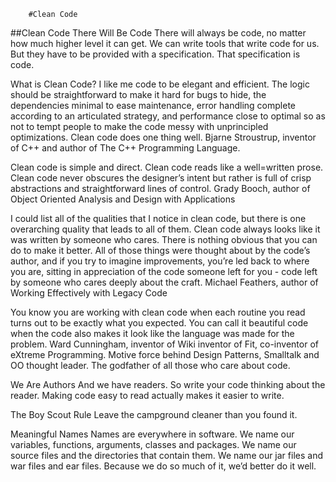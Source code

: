         #Clean Code


##Clean Code
There Will Be Code
There will always be code, no matter how much higher level it can get. We can write tools that write code for us. But they have to be provided with a specification. That specification is code.


What is Clean Code?
I like me code to be elegant and efficient. The logic should be straightforward to make it hard for bugs to hide, the dependencies minimal to ease maintenance, error handling complete according to an articulated strategy, and performance close to optimal so as not to tempt people to make the code messy with unprincipled optimizations. Clean code does one thing well.
Bjarne Stroustrup, inventor of C++ and author of The C++ Programming Language.


Clean code is simple and direct. Clean code reads like a well=written prose. Clean code never obscures the designer’s intent but rather is full of crisp abstractions and straightforward lines of control.
Grady Booch, author of Object Oriented Analysis and Design with Applications


I could list all of the qualities that I notice in clean code, but there is one overarching quality that leads to all of them. Clean code always looks like it was written by someone who cares. There is nothing obvious that you can do to make it better. All of those things were thought about by the code’s author, and if you try to imagine improvements, you’re led back to where you are, sitting in appreciation of the code someone left for you - code left by someone who cares deeply about the craft.
Michael Feathers, author of Working Effectively with Legacy Code


You know you are working with clean code when each routine you read turns out to be exactly what you expected. You can call it beautiful code when the code also makes it look like the language was made for the problem.
Ward Cunningham, inventor of Wiki inventor of Fit, co-inventor of eXtreme Programming. Motive force behind Design Patterns, Smalltalk and OO thought leader. The godfather of all those who care about code.


We Are Authors
And we have readers. So write your code thinking about the reader. Making code easy to read actually makes it easier to write.


The Boy Scout Rule
Leave the campground cleaner than you found it.


Meaningful Names
Names are everywhere in software. We name our variables, functions, arguments, classes and packages. We name our source files and the directories that contain them. We name our jar files and war files and ear files. Because we do so much of it, we’d better do it well.
